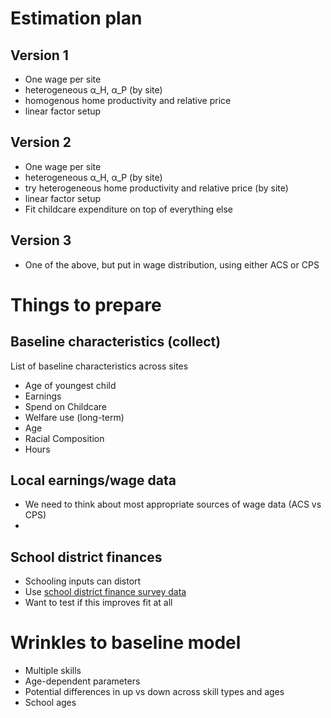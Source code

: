 # Estimation plan
## Version 1
- One wage per site
- heterogeneous α_H, α_P (by site)
- homogenous home productivity and relative price
- linear factor setup

## Version 2
- One wage per site
- heterogeneous α_H, α_P (by site)
- try heterogeneous home productivity and relative price (by site)
- linear factor setup
- Fit childcare expenditure on top of everything else

## Version 3
- One of the above, but put in wage distribution, using either ACS or CPS


# Things to prepare
## Baseline characteristics (collect)
List of baseline characteristics across sites
- Age of youngest child
- Earnings
- Spend on Childcare
- Welfare use (long-term)
- Age
- Racial Composition
- Hours

## Local earnings/wage data
- We need to think about most appropriate sources of wage data (ACS vs CPS)
-

## School district finances
- Schooling inputs can distort
- Use [school district finance survey data](https://nces.ed.gov/ccd/f33agency.asp)
- Want to test if this improves fit at all

# Wrinkles to baseline model
- Multiple skills
- Age-dependent parameters
- Potential differences in up vs down across skill types and ages
- School ages
